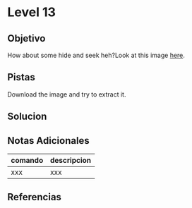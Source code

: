# Level 13
## Objetivo
How about some hide and seek heh?Look at this image [here](https://artifacts.picoctf.net/c/237/atbash.jpg).
## Pistas
Download the image and try to extract it.
## Solucion
## Notas Adicionales
|comando|descripcion|
|-------|-----------|
|xxx|xxx|
## Referencias